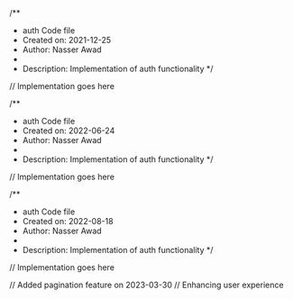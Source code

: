 /**
 * auth Code file
 * Created on: 2021-12-25
 * Author: Nasser Awad
 *
 * Description: Implementation of auth functionality
 */
 
// Implementation goes here

/**
 * auth Code file
 * Created on: 2022-06-24
 * Author: Nasser Awad
 *
 * Description: Implementation of auth functionality
 */
 
// Implementation goes here

/**
 * auth Code file
 * Created on: 2022-08-18
 * Author: Nasser Awad
 *
 * Description: Implementation of auth functionality
 */
 
// Implementation goes here


// Added pagination feature on 2023-03-30
// Enhancing user experience
